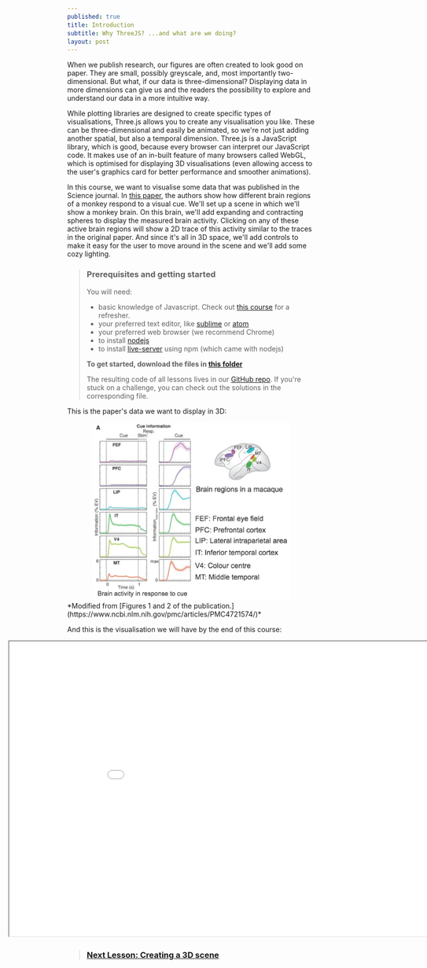 ```yaml
---
published: true
title: Introduction
subtitle: Why ThreeJS? ...and what are we doing?
layout: post
---
```

When we publish research, our figures are often created to look good on paper. They are small, possibly greyscale, and, most importantly two-dimensional. But what, if our data is three-dimensional? Displaying data in more dimensions can give us and the readers the possibility to explore and understand our data in a more intuitive way.

While plotting libraries are designed to create specific types of visualisations, Three.js allows you to create any visualisation you like. These can be three-dimensional and easily be animated, so we're not just adding another spatial, but also a temporal dimension. Three.js is a JavaScript library, which is good, because every browser can interpret our JavaScript code. It makes use of an in-built feature of many browsers called WebGL, which is optimised for displaying 3D visualisations (even allowing access to the user's graphics card for better performance and smoother animations).

In this course, we want to visualise some data that was published in the Science journal. In [this paper](https://www.ncbi.nlm.nih.gov/pmc/articles/PMC4721574/), the authors show how different brain regions of a monkey respond to a visual cue. We'll set up a scene in which we'll show a monkey brain. On this brain, we'll add expanding and contracting spheres to display the measured brain activity. Clicking on any of these active brain regions will show a 2D trace of this activity similar to the traces in the original paper. And since it's all in 3D space, we'll add controls to make it easy for the user to move around in the scene and we'll add some cozy lighting.

> ### Prerequisites and getting started
>
> You will need:
> * basic knowledge of Javascript. Check out [this course](../web-course/) for a refresher.
> * your preferred text editor, like [sublime](https://www.sublimetext.com/) or [atom](https://atom.io/)
> * your preferred web browser (we recommend Chrome)
> * to install [nodejs](https://nodejs.org/en/download/)
> * to install [live-server](https://www.npmjs.com/package/live-server) using npm (which came with nodejs)
>
> **To get started, download the files in [this folder](./getting_started.zip)**
>
> The resulting code of all lessons lives in our [GitHub repo](https://github.com/RobIsaTeam/courses/tree/master/_course_3_threejs/code). If you're stuck on a challenge, you can check out the solutions in the corresponding file.

This is the paper's data we want to display in 3D:

<img src="../images/threejs_intro_graphic.png" alt="setup" style="width: 80%; margin: 0 10%" />
*Modified from [Figures 1 and 2 of the publication.](https://www.ncbi.nlm.nih.gov/pmc/articles/PMC4721574/)*

And this is the visualisation we will have by the end of this course:
<iframe style="position: relative; left: -120px; overflow: hidden;" scrolling='no' src="code/final.html" width="1000" height="600"></iframe>

> ### [Next Lesson: Creating a 3D scene](./2-scene)
